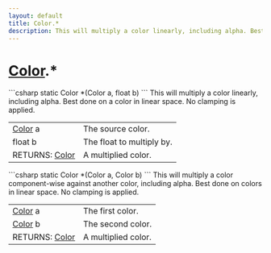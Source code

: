 ```yaml
---
layout: default
title: Color.*
description: This will multiply a color linearly, including alpha. Best done on a color in linear space. No clamping is applied.
---
```

# [Color]({{site.url}}/Pages/StereoKit/Color.html).*

<div class='signature' markdown='1'>
```csharp
static Color *(Color a, float b)
```
This will multiply a color linearly, including alpha. Best
done on a color in linear space. No clamping is applied.
</div>

|  |  |
|--|--|
|[Color]({{site.url}}/Pages/StereoKit/Color.html) a|The source color.|
|float b|The float to multiply by.|
|RETURNS: [Color]({{site.url}}/Pages/StereoKit/Color.html)|A multiplied color.|

<div class='signature' markdown='1'>
```csharp
static Color *(Color a, Color b)
```
This will multiply a color component-wise against another
color, including alpha. Best done on colors in linear space. No
clamping is applied.
</div>

|  |  |
|--|--|
|[Color]({{site.url}}/Pages/StereoKit/Color.html) a|The first color.|
|[Color]({{site.url}}/Pages/StereoKit/Color.html) b|The second color.|
|RETURNS: [Color]({{site.url}}/Pages/StereoKit/Color.html)|A multiplied color.|




